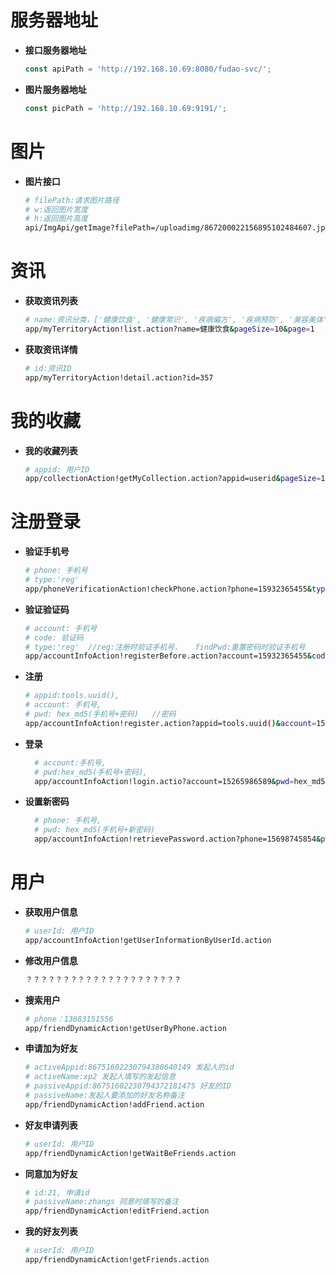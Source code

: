 服务器地址
======

- **接口服务器地址**
  ```js
  const apiPath = 'http://192.168.10.69:8080/fudao-svc/';
  ```

- **图片服务器地址**
  ```js
  const picPath = 'http://192.168.10.69:9191/';
  ```

图片
======

- **图片接口**

  ```bash
  # filePath:请求图片路径
  # w:返回图片宽度
  # h:返回图片高度
  api/ImgApi/getImage?filePath=/uploadimg/867200022156895102484607.jpeg&w=0&h=0
  ```

资讯
======

- **获取资讯列表**

  ```bash
  # name:资讯分类，['健康饮食', '健康常识', '疾病偏方', '疾病预防', '美容美体', '养生方法']
  app/myTerritoryAction!list.action?name=健康饮食&pageSize=10&page=1
  ```

- **获取资讯详情**

  ```bash
  # id:资讯ID
  app/myTerritoryAction!detail.action?id=357
  ```

我的收藏
======

- **我的收藏列表**

  ```bash
  # appid: 用户ID
  app/collectionAction!getMyCollection.action?appid=userid&pageSize=10&page=1
  ```
  
注册登录
======
- **验证手机号**
  
  ```bash
  # phone: 手机号
  # type:'reg'  
  app/phoneVerificationAction!checkPhone.action?phone=15932365455&type="reg"
  ```
  
- **验证验证码**

  ```bash
  # account: 手机号
  # code: 验证码
  # type:'reg'  //reg:注册时验证手机号，   findPwd:重置密码时验证手机号
  app/accountInfoAction!registerBefore.action?account=15932365455&code=88888&type="reg"
  ```
  
- **注册**
 
  ```bash
  # appid:tools.uuid(),  
  # account: 手机号,
  # pwd: hex_md5(手机号+密码)   //密码
  app/accountInfoAction!register.action?appid=tools.uuid()&account=15236569874&pwd=hex_md5(手机号+密码)
  ```
  
- **登录**
 
  ```bash
    # account:手机号,
    # pwd:hex_md5(手机号+密码),
    app/accountInfoAction!login.actio?account=15265986589&pwd=hex_md5(手机号+密码)
  ```
  
- **设置新密码**
 
  ```bash
    # phone: 手机号,
    # pwd: hex_md5(手机号+新密码)
    app/accountInfoAction!retrievePassword.action?phone=15698745854&pwd=hex_md5(手机号+新密码)
  ```

用户
======

- **获取用户信息**

  ```bash
  # userId: 用户ID
  app/accountInfoAction!getUserInformationByUserId.action
  ```
 
- **修改用户信息**

  ```bash
  ？？？？？？？？？？？？？？？？？？？？？
  ```
  
- **搜索用户**

  ```bash
  # phone：13683151556
  app/friendDynamicAction!getUserByPhone.action
  ```

- **申请加为好友**

  ```bash
  # activeAppid:86751602230794380640149 发起人的id
  # activeName:xp2 发起人填写的发起信息
  # passiveAppid:86751602230794372181475 好友的ID
  # passiveName:发起人要添加的好友名称备注
  app/friendDynamicAction!addFriend.action	
  ```

- **好友申请列表**

  ```bash
  #	userId: 用户ID
  app/friendDynamicAction!getWaitBeFriends.action
  ```

  
- **同意加为好友**

  ```bash
  # id:21, 申请id
  # passiveName:zhangs 同意时填写的备注
  app/friendDynamicAction!editFriend.action
  ```

- **我的好友列表**

  ```bash
  # userId: 用户ID
  app/friendDynamicAction!getFriends.action
  ```
